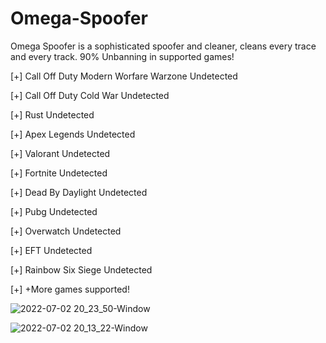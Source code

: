 # Omega-Spoofer
Omega Spoofer is a sophisticated spoofer and cleaner, cleans every trace and every track. 90% Unbanning in supported games!

[+] Call Off Duty Modern Worfare Warzone
Undetected

[+] Call Off Duty Cold War
Undetected

[+] Rust
Undetected

[+] Apex Legends 
Undetected

[+] Valorant
Undetected

[+] Fortnite
Undetected


[+] Dead By Daylight
Undetected

[+] Pubg
Undetected

[+] Overwatch
Undetected

[+] EFT
Undetected

[+] Rainbow Six Siege
Undetected

[+] +More games supported!

![2022-07-02 20_23_50-Window](https://user-images.githubusercontent.com/93891590/177008829-1eb2eec9-ed5a-4fec-86c2-f01be10cc33c.png)

![2022-07-02 20_13_22-Window](https://user-images.githubusercontent.com/93891590/177008871-07dd428b-d1ff-4ab0-9eb4-ecaf2fd43e44.png)



